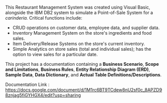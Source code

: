 This Restaurant Management System was created using Visual Basic, alongside the IBM DB2 system to simulate a Point-of-Sale System for a <i>carinderia.</i>
Critical functions include:
  * CRUD operations on customer data, employee data, and supplier data.
  * Inventory Management System on the store's ingredients and food sales.
  * Item Delivery/Release Systems on the store's current inventory.
  * Simple Analytics on store sales (total and individual sales); has the option to view sales for a particular date.

This project has a documentation containing a **Business Scenario**, **Scope and Limitations**, **Business Rules**, **Entity Relationship Diagram (ERD)**, **Sample Data**,
**Data Dictionary**, and **Actual Table Definitions/Descriptions**.

Documentation Link : https://docs.google.com/document/d/1M1rc6BT9TCdew8nU2sf0c_8APZD98znjag5fiGYHGX4/edit?usp=sharing
